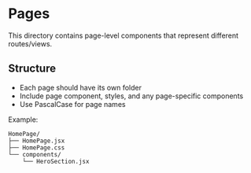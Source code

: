 # Pages

This directory contains page-level components that represent different routes/views.

## Structure
- Each page should have its own folder
- Include page component, styles, and any page-specific components
- Use PascalCase for page names

Example:
```
HomePage/
├── HomePage.jsx
├── HomePage.css
└── components/
    └── HeroSection.jsx
```
